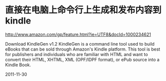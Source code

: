 # 直接在电脑上命令行上生成和发布内容到kindle


http://www.amazon.com/gp/feature.html?ie=UTF8&docId=1000234621

Download KindleGen v1.2
KindleGen is a command line tool used to build eBooks that can be sold through Amazon's Kindle platform. This tool is best for publishers and individuals who are familiar with HTML and want to convert their HTML, XHTML, XML (OPF/IDPF format), or ePub source into a Kindle Book.





2011-11-30